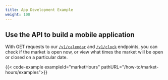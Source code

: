 ```yaml
---
title: App Development Example
weight: 100
---
```


## Use the API to build a mobile application

With GET requests to our [`/v1/calendar`](https://docs.alpaca.markets/web-api/calendar/) and [`/v1/clock`](https://docs.alpaca.markets/web-api/clock/) endpoints, you can check if the market is open now, or view what times the market will be open or closed on a particular date.

{{< code-example exampleId="marketHours" pathURL="/how-to/market-hours/examples">}}